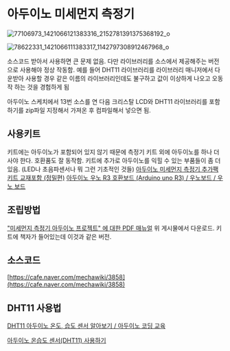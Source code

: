 # 아두이노 미세먼지 측정기

![77106973_1421066121383316_2152781391375368192_o](https://user-images.githubusercontent.com/1307187/69721087-6d315d00-1157-11ea-9886-3e318e55cd36.jpg)

![78622331_1421066111383317_1142797308912467968_o](https://user-images.githubusercontent.com/1307187/69721088-6d315d00-1157-11ea-988a-9141f625a431.jpg)

소스코드 받아서 사용하면 큰 문제 없음. 다만 라이브러리를 소스에서 제공해주는 버전으로 사용해야 정상 작동함. 예를 들어 DHT11 라이브러리를 라이브러리 매니저에서 다운받아 사용할 경우 같은 이름의 라이브러리인데도 불구하고 값이 이상하게 나오고 오동작 하는 것을 경험하게 됨

아두이노 스케치에서 13번 소스를 연 다음 크리스탈 LCD와 DHT11 라이브러리를 포함하기를 zip파일 지정해서 가져온 후 컴파일해서 넣으면 됨.  

## 사용키트 
키트에는 아두이노가 포함되어 있지 않기 때문에 측정기 키트 외에 아두이노를 하나 더 사야 한다. 호환품도 잘 동작함. 키트에 추가로 아두이노를 익힐 수 있는 부품들이 좀 더 있음. (LED나 초음파센서나 뭐 그런 기초적인 것들)
[아두이노 미세먼지 측정기 추가팩 키트 교재포함 (정밀편)](http://mechasolution.com/shop/goods/goods_view.php?goodsno=583049&category=)
[아두이노 우노 R3 호환보드 (Arduino uno R3) / 우노보드 / 우노 보드](http://mechasolution.com/shop/goods/goods_view.php?goodsno=71796&category=145015001)

## 조립방법
["미세먼지 측정기 아두이노 프로젝트" 에 대한 PDF 매뉴얼](https://cafe.naver.com/mechawiki/3909)
위 게시물에서 다운로드. 키트에 책자가 들어있는데 이것과 같은 버전.

## 소스코드
[https://cafe.naver.com/mechawiki/3858](https://cafe.naver.com/mechawiki/3858)

## DHT11 사용법 
[DHT11 아두이노 온도, 습도 센서 알아보기 / 아두이노 코딩 교육](https://m.blog.naver.com/PostView.nhn?blogId=roboholic84&logNo=221186233842&proxyReferer=https%3A%2F%2Fwww.google.com%2F)

[아두이노 온습도 센서(DHT11) 사용하기](http://www.iamamaker.kr/ko/tutorials/arduino/%EC%95%84%EB%91%90%EC%9D%B4%EB%85%B8-%EC%98%A8%EC%8A%B5%EB%8F%84-%EC%84%BC%EC%84%9Cdht11-%EC%82%AC%EC%9A%A9%ED%95%98%EA%B8%B0/)
